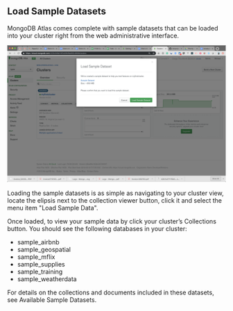 ## Load Sample Datasets

MongoDB Atlas comes complete with sample datasets that can be loaded into your cluster right from the web administrative interface.

![Sample Datasets](./images/05-sample-datasets.png "Sample Datasets")

Loading the sample datasets is as simple as navigating to your cluster view, locate the elipsis next to the collection viewer button, click it and select the menu item "Load Sample Data".

Once loaded, to view your sample data by click your cluster’s Collections button. You should see the following databases in your cluster:

* sample_airbnb
* sample_geospatial
* sample_mflix
* sample_supplies
* sample_training
* sample_weatherdata

For details on the collections and documents included in these datasets, see Available Sample Datasets.





